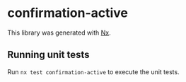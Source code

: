 # confirmation-active

This library was generated with [Nx](https://nx.dev).

## Running unit tests

Run `nx test confirmation-active` to execute the unit tests.
